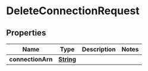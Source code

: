 

# DeleteConnectionRequest


## Properties

| Name | Type | Description | Notes |
|------------ | ------------- | ------------- | -------------|
|**connectionArn** | [**String**](String.md) |  |  |



